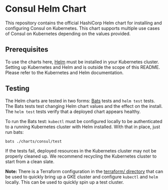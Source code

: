 # Consul Helm Chart

This repository contains the official HashiCorp Helm chart for installing
and configuring Consul on Kubernetes. This chart supports multiple use
cases of Consul on Kubernetes depending on the values provided.

## Prerequisites

To use the charts here, [Helm](https://helm.sh/) must be installed in your
Kubernetes cluster. Setting up Kubernetes and Helm and is outside the scope
of this README. Please refer to the Kubernetes and Helm documentation.

## Testing

The Helm charts are tested in two forms: [Bats](https://github.com/bats-core/bats-core)
tests and `helm test` tests. The Bats tests test changing Helm chart values and
the effect on the install. The `helm test` tests verify that a deployed chart
appears healthy.

To run the Bats test: `kubectl` must be configured locally to be authenticated
to a running Kubernetes cluster with Helm installed. With that in place,
just run bats:

    bats ./charts/consul/test

If the tests fail, deployed resources in the Kubernetes cluster may not
be properly cleaned up. We recommend recycling the Kubernetes cluster to
start from a clean slate.

**Note:** There is a Terraform configuration in the
[terraform/ directory](https://github.com/hashicorp/consul-k8s/tree/master/terraform)
that can be used to quickly bring up a GKE cluster and configure
`kubectl` and `helm` locally. This can be used to quickly spin up a test
cluster.
